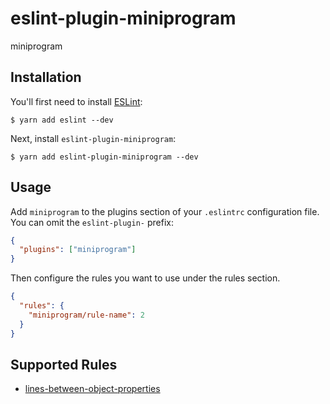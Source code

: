 # eslint-plugin-miniprogram

miniprogram

## Installation

You'll first need to install [ESLint](http://eslint.org):

```
$ yarn add eslint --dev
```

Next, install `eslint-plugin-miniprogram`:

```
$ yarn add eslint-plugin-miniprogram --dev
```

## Usage

Add `miniprogram` to the plugins section of your `.eslintrc` configuration file. You can omit the `eslint-plugin-` prefix:

```json
{
  "plugins": ["miniprogram"]
}
```

Then configure the rules you want to use under the rules section.

```json
{
  "rules": {
    "miniprogram/rule-name": 2
  }
}
```

## Supported Rules

- [lines-between-object-properties](./docs/rules/lines-between-object-properties.md)
